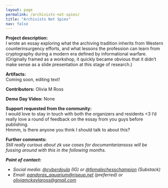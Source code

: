 ```yaml
---
layout: page
permalink: /archivists-not-spies/
title: "Archivists Not Spies"
nav: false
---
```


**Project description:**  
I wrote an essay exploring what the archiving tradition inherits from Western counterinsurgency efforts, and what lessons the profession can learn from cryptography during a modern era defined by informational warfare. (Originally framed as a workshop, it quickly became obvious that it didn’t make sense as a slide presentation at this stage of research.)

**Artifacts:**  
Coming soon, editing text!

**Contributors:**
Olivia M Ross

**Demo Day Video:**
None

**Support requested from the community:**  
I would love to stay in touch with both the organizers and residents <3 I’d really love a round of feedback on the essay from you guys before publishing.  
Hmmm, is there anyone you think I should talk to about this?

**Further comments:**  
_Still really curious about zk use cases for documentarianssss will be fussing around with this in the following months._

**_Point of contact:_**

- _Social media: [@cyberdoula](https://instagram.com/cyberdoula) (IG) or [@femalechesschampion](https://femalechesschampion.substack.com) (Substack)_
- _Email: [pandoras_aquarium@riseup.net](mailto:pandoras_aquarium@riseup.net) (preferred) or [oliviamckaylaross@gmail.com](mailto:oliviamckaylaross@gmail.com)_
